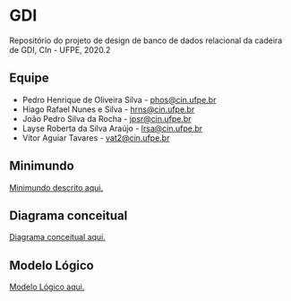 # GDI
Repositório do projeto de design de banco de dados relacional da cadeira de GDI, CIn - UFPE, 2020.2


## Equipe

* Pedro Henrique de Oliveira Silva - phos@cin.ufpe.br
* Hiago Rafael Nunes e Silva - hrns@cin.ufpe.br
* João Pedro Silva da Rocha - jpsr@cin.ufpe.br
*  Layse Roberta da Silva Araújo - lrsa@cin.ufpe.br
*  Vítor Aguiar Tavares - vat2@cin.ufpe.br

## Minimundo
[Minimundo descrito aqui.](minimundo.md)

## Diagrama conceitual
[Diagrama conceitual aqui.](Diagrama%20conceitual.pdf)

## Modelo Lógico
[Modelo Lógico aqui.](Projeto%20Lógico.pdf)
